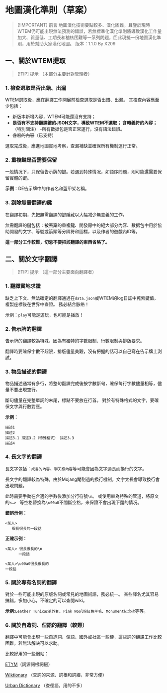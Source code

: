 # 地圖漢化準則（草案）

> [!IMPORTANT] 前言
> 地圖漢化技術要點較多、漢化困難，且鑒於現時WTEM仍可能出現無法預測的錯誤，若無標準化漢化準則將導致漢化工作量加大、質量低、工期長和稽核困難等一系列問題，囙此現擬一份地圖漢化準則，用於幫助大家漢化地圖。
>版本：1.1.0 By X209

## 一、關於WTEM提取
> [!TIP] 提示
> （本部分主要針對管理者）

### 1. 檢查選取是否出錯、出漏

WTEM選取後，應在翻譯工作開展前檢查選取是否出錯、出漏。 其檢查內容應至少包括：
- 新版本新增內容，WTEM可能還沒有支持；
- **是否有不支持翻譯鍵的JSON文字，導致WTEM不選取； 含轉義符的內容；** （特別關注）
-所有數据包是否正常運行，沒有語法錯誤。
- ~~含宏的內容~~（已支持）

選取完成後，應進地圖實地考察，查漏補缺並確保所有機制運行正常。

### 2. 重複鍵是否需要保留

一般情况下，只保留告示牌的鍵。若遇到特殊情况，如語序問題，則可能還需要保留實體的鍵。

**示例**：DE告示牌中的作者名和盔甲架名稱。

### 3. 剔除無需翻譯的鍵
在翻譯初期，先把無需翻譯的鍵隱藏以大幅减少無意義的工作。

無需翻譯的鍵包括：被丟棄的重複鍵、開發房中的絕大部分內容、數据包中用於協助開發的文字、等號或箭頭等分隔符和圖標，以及作者的遊戲內ID等。

**這一部分工作較難，切忌不要把該翻譯的東西省略了。**

## 二、關於文字翻譯
> [!TIP] 提示
> （這一部分主要面向翻譯者）

### 1. 翻譯實地求證

缺乏上下文、無法確定的翻譯通過在`data.json`或WTEM的log日誌中蒐索鍵值，複製座標後在世界中查證。 務必結合脉络！

示例：`play`可能是遊玩，也可能是播放！

### 2. 告示牌的翻譯
告示牌的翻譯較為特殊，因為有獨特的字數限制、行數限制與排版要求。

翻譯時要確保字數不超限，排版儘量美觀，沒有把握的話可以自己寫在告示牌上測試。

### 3. 物品描述的翻譯
物品描述通常有多行，將整句翻譯完成後按字數斷句，確保每行字數儘量相等，儘量不要出現空行。

斷句儘量在完整單詞的末尾，標點不要放在行首。 對於有特殊格式的文字，要確保文字與行數對應。

**示例：**
```
描述1
描述2
描述3.1 描述3.2（特殊格式） 描述3.3
描述4
```
### 4. 長文字的翻譯
長文字包括：`成書的內容`、`聊天框內容`等可能會因為文字過長而換行的文字。

長文字的翻譯較為特殊，由於Mojang閹割過的換行機制，文字太長會導致換行會出現問題。

此時需要手動在合適的字數後添加分行符號`\n`。
或使用較為特殊的管道，將原文的`<…> ` 等空格替換為`\u00a0`不間斷空格，來保證不會出現下麵的情况。

**錯誤示例：**
```
<某人>
   很長很長的一段話
```

**正確示例：**
```
<某人> 很長很長的\n
      一段話
```
```
<某人>\u00a0很長很長的
一段話
```

### 5. 關於專有名詞的翻譯
對於一些可能出現的原版名詞或常見的地圖術語，務必統一。 某些譯名尤其容易搞錯，多加小心，不確定的可以查閱wiki。

**示例**:`Leather Tunic皮革外套`、`Pink Wool粉紅色羊毛`、`Monument紀念碑`等等。

### 6. 關於自造詞、俚語的翻譯（較難）
翻譯中可能會出現一些自造詞、俚語、國外或社區一些梗，這些詞的翻譯工作比較困難，若無法解决可以求助。

比較好用的一些網站：

[ETYM](https://www.etymonline.com/tw)（詞源詞根詞綴）

[Wiktionary](https://zh.wiktionary.org/wiki/Wiktionary:%E9%A6%96%E9%A1%B5) （查詞的來源、詞根和詞綴，非常方便）

[Urban Dictionary](https://www.urbandictionary.com/) （查俚語，用的不多）
